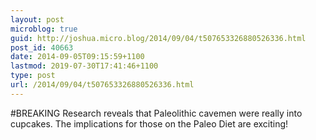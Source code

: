 ```yaml
---
layout: post
microblog: true
guid: http://joshua.micro.blog/2014/09/04/t507653326880526336.html
post_id: 40663
date: 2014-09-05T09:15:59+1100
lastmod: 2019-07-30T17:41:46+1100
type: post
url: /2014/09/04/t507653326880526336.html
---
```

#BREAKING Research reveals that Paleolithic cavemen were really into cupcakes. The implications for those on the Paleo Diet are exciting!
